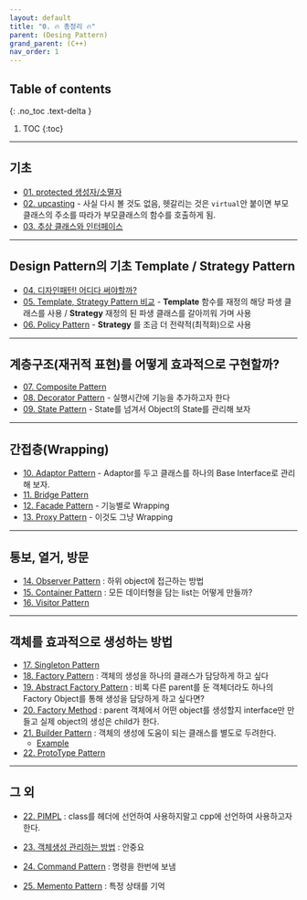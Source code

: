 ```yaml
---
layout: default
title: "0. 🔥 총정리 🔥"
parent: (Desing Pattern)
grand_parent: (C++)
nav_order: 1
---
```


## Table of contents
{: .no_toc .text-delta }

1. TOC
{:toc}

---

## 기초

* [01. protected 생성자/소멸자](https://taehyungs-programming-blog.github.io/blog/docs/cpp/desingpattern/01.dp.protected/)
* [02. upcasting](https://taehyungs-programming-blog.github.io/blog/docs/cpp/desingpattern/02.dp.upcasting/) - 사실 다시 볼 것도 없음, 헷갈리는 것은 `virtual`안 붙이면 부모 클래스의 주소를 따라가 부모클래스의 함수를 호출하게 됨.
* [03. 추상 클래스와 인터페이스](https://taehyungs-programming-blog.github.io/blog/docs/cpp/desingpattern/03.dp.abstract.interface/)

---

## Design Pattern의 기초 Template / Strategy Pattern

* [04. 디자인패턴! 어디다 써야할까?](https://taehyungs-programming-blog.github.io/blog/docs/cpp/desingpattern/22.08-dp-04/)
* [05. Template, Strategy Pattern 비교](https://taehyungs-programming-blog.github.io/blog/docs/cpp/desingpattern/22.08-dp-05/) - **Template** 함수를 재정의 해당 파생 클래스를 사용 / **Strategy** 재정의 된 파생 클래스를 갈아끼워 가며 사용
* [06. Policy Pattern](https://taehyungs-programming-blog.github.io/blog/docs/cpp/desingpattern/22.08-dp-06/) - **Strategy** 를 조금 더 전략적(최적화)으로 사용

---

## 계층구조(재귀적 표현)를 어떻게 효과적으로 구현할까?

* [07. Composite Pattern](https://taehyungs-programming-blog.github.io/blog/docs/cpp/desingpattern/22.08-dp-07/)
* [08. Decorator Pattern](https://taehyungs-programming-blog.github.io/blog/docs/cpp/desingpattern/22.08-dp-08/) - 실행시간에 기능을 추가하고자 한다
* [09. State Pattern](https://taehyungs-programming-blog.github.io/blog/docs/cpp/desingpattern/22.08-dp-09/) - State를 넘겨서 Object의 State를 관리해 보자

---

## 간접층(Wrapping)

* [10. Adaptor Pattern](https://taehyungs-programming-blog.github.io/blog/docs/cpp/desingpattern/22.08-dp-10/) - Adaptor를 두고 클래스를 하나의 Base Interface로 관리해 보자.
* [11. Bridge Pattern](https://taehyungs-programming-blog.github.io/blog/docs/cpp/desingpattern/22.08-dp-11/)
* [12. Facade Pattern](https://taehyungs-programming-blog.github.io/blog/docs/cpp/desingpattern/22.08-dp-12/) - 기능별로 Wrapping
* [13. Proxy Pattern](https://taehyungs-programming-blog.github.io/blog/docs/cpp/desingpattern/22.08-dp-13/) - 이것도 그냥 Wrapping

---

## 통보, 열거, 방문

* [14. Observer Pattern](https://taehyungs-programming-blog.github.io/blog/docs/cpp/desingpattern/22.08-dp-14/) : 하위 object에 접근하는 방법
* [15. Container Pattern](https://taehyungs-programming-blog.github.io/blog/docs/cpp/desingpattern/22.08-dp-15/) : 모든 데이터형을 담는 list는 어떻게 만들까?
* [16. Visitor Pattern](https://taehyungs-programming-blog.github.io/blog/docs/cpp/desingpattern/22.08-dp-16/)

---

## 객체를 효과적으로 생성하는 방법

* [17. Singleton Pattern](https://taehyungs-programming-blog.github.io/blog/docs/cpp/desingpattern/17.dp.singleton/)
* [18. Factory Pattern](https://taehyungs-programming-blog.github.io/blog/docs/cpp/desingpattern/18.dp.factory/) : 객체의 생성을 하나의 클래스가 담당하게 하고 싶다
* [19. Abstract Factory Pattern](https://taehyungs-programming-blog.github.io/blog/docs/cpp/desingpattern/19.dp.abstract.factory/) : 비록 다른 parent를 둔 객체더라도 하나의 Factory Object를 통해 생성을 담당하게 하고 싶다면?
* [20. Factory Method](https://taehyungs-programming-blog.github.io/blog/docs/cpp/desingpattern/20.dp.factory.method/) : parent 객체에서 어떤 object를 생성할지 interface만 만들고 실제 object의 생성은 child가 한다.
* [21. Builder Pattern](https://taehyungs-programming-blog.github.io/blog/docs/cpp/desingpattern/21.dp.builder/) : 객체의 생성에 도움이 되는 클래스를 별도로 두려한다.
    * [Example](https://taehyungs-programming-blog.github.io/blog/docs/cpp/desingpattern/21.dp.builder.example/)
* [22. ProtoType Pattern](https://taehyungs-programming-blog.github.io/blog/docs/cpp/desingpattern/22.dp.prototype/)

---

## 그 외

* [22. PIMPL](https://taehyungs-programming-blog.github.io/blog/docs/cpp/desingpattern/22.08-dp-22/) : class를 헤더에 선언하여 사용하지말고 cpp에 선언하여 사용하고자 한다.
* [23. 객체생성 관리하는 방법](https://taehyungs-programming-blog.github.io/blog/docs/cpp/desingpattern/22.08-dp-23/) : 안중요

* [24. Command Pattern](https://taehyungs-programming-blog.github.io/blog/docs/cpp/desingpattern/dp-command/) : 명령을 한번에 보냄
* [25. Memento Pattern](https://taehyungs-programming-blog.github.io/blog/docs/cpp/desingpattern/memento/) : 특정 상태를 기억
